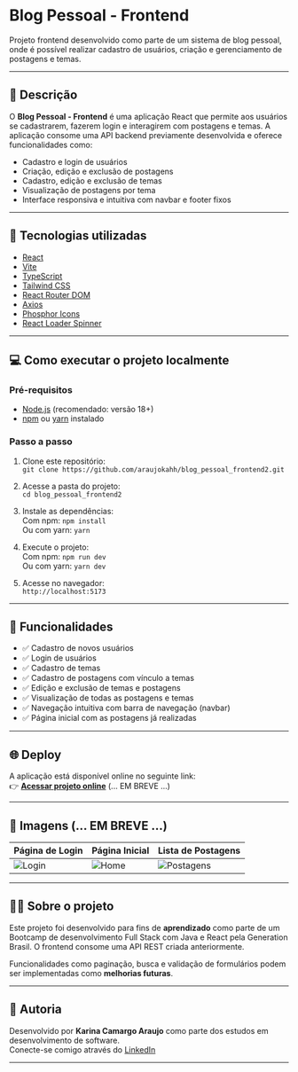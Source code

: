 # Blog Pessoal - Frontend

Projeto frontend desenvolvido como parte de um sistema de blog pessoal, onde é possível realizar cadastro de usuários, criação e gerenciamento de postagens e temas.

---

## 📌 Descrição

O **Blog Pessoal - Frontend** é uma aplicação React que permite aos usuários se cadastrarem, fazerem login e interagirem com postagens e temas. A aplicação consome uma API backend previamente desenvolvida e oferece funcionalidades como:

- Cadastro e login de usuários  
- Criação, edição e exclusão de postagens  
- Cadastro, edição e exclusão de temas  
- Visualização de postagens por tema  
- Interface responsiva e intuitiva com navbar e footer fixos

---

## 🚀 Tecnologias utilizadas

- [React](https://reactjs.org/)
- [Vite](https://vitejs.dev/)
- [TypeScript](https://www.typescriptlang.org/)
- [Tailwind CSS](https://tailwindcss.com/)
- [React Router DOM](https://reactrouter.com/)
- [Axios](https://axios-http.com/)
- [Phosphor Icons](https://phosphoricons.com/)
- [React Loader Spinner](https://mhnpd.github.io/react-loader-spinner/)

---

## 💻 Como executar o projeto localmente

### Pré-requisitos

- [Node.js](https://nodejs.org/) (recomendado: versão 18+)
- [npm](https://www.npmjs.com/) ou [yarn](https://yarnpkg.com/) instalado

### Passo a passo

1. Clone este repositório:  
   `git clone https://github.com/araujokahh/blog_pessoal_frontend2.git`

2. Acesse a pasta do projeto:  
   `cd blog_pessoal_frontend2`

3. Instale as dependências:  
   Com npm: `npm install`  
   Ou com yarn: `yarn`

4. Execute o projeto:  
   Com npm: `npm run dev`  
   Ou com yarn: `yarn dev`

5. Acesse no navegador:  
   `http://localhost:5173`

---

## 🧩 Funcionalidades

- ✅ Cadastro de novos usuários  
- ✅ Login de usuários  
- ✅ Cadastro de temas  
- ✅ Cadastro de postagens com vínculo a temas  
- ✅ Edição e exclusão de temas e postagens  
- ✅ Visualização de todas as postagens e temas  
- ✅ Navegação intuitiva com barra de navegação (navbar)  
- ✅ Página inicial com as postagens já realizadas  

---

## 🌐 Deploy

A aplicação está disponível online no seguinte link:  
👉 [**Acessar projeto online**](#) <!-- Substitua quando tiver o link do deploy --> (... EM BREVE ...)

---

## 📸 Imagens (... EM BREVE ...)

<!-- Substitua pelos prints do seu projeto -->
| Página de Login | Página Inicial | Lista de Postagens |
|-----------------|----------------|---------------------|
| ![Login](#)     | ![Home](#)     | ![Postagens](#)     |

---

## 👩‍💻 Sobre o projeto

Este projeto foi desenvolvido para fins de **aprendizado** como parte de um Bootcamp de desenvolvimento Full Stack com Java e React pela Generation Brasil. O frontend consome uma API REST criada anteriormente.

Funcionalidades como paginação, busca e validação de formulários podem ser implementadas como **melhorias futuras**.

---

## 👥 Autoria

Desenvolvido por **Karina Camargo Araujo** como parte dos estudos em desenvolvimento de software.  
Conecte-se comigo através do [LinkedIn](https://www.linkedin.com/in/karina-camargo-araujo/) 

---

